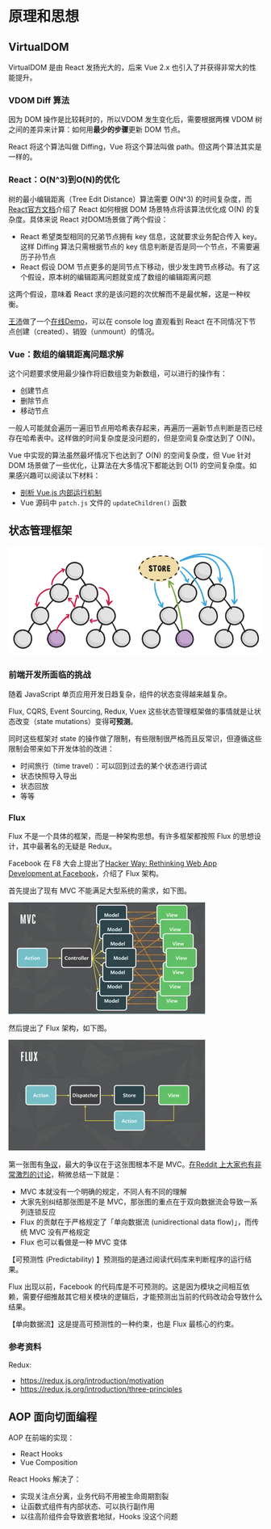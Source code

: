 # 原理和思想

## VirtualDOM
VirtualDOM 是由 React 发扬光大的，后来 Vue 2.x 也引入了并获得非常大的性能提升。

### VDOM Diff 算法
因为 DOM 操作是比较耗时的，所以VDOM 发生变化后，需要根据两棵 VDOM 树之间的差异来计算：如何用**最少的步骤**更新 DOM 节点。

React 将这个算法叫做 Diffing，Vue 将这个算法叫做 path。但这两个算法其实是一样的。

### React：O(N^3)到O(N)的优化
树的最小编辑距离（Tree Edit Distance）算法需要 O(N^3) 的时间复杂度，而[React官方文档](https://zh-hans.reactjs.org/docs/reconciliation.html)介绍了 React 如何根据 DOM 场景特点将该算法优化成 O(N) 的复杂度。具体来说 React 对DOM场景做了两个假设：
- React 希望类型相同的兄弟节点拥有 key 信息，这就要求业务配合传入 key。这样 Diffing 算法只需根据节点的 key 信息判断是否是同一个节点，不需要遍历子孙节点
- React 假设 DOM 节点更多的是同节点下移动，很少发生跨节点移动。有了这个假设，原本树的编辑距离问题就变成了数组的编辑距离问题

这两个假设，意味着 React 求的是该问题的次优解而不是最优解，这是一种权衡。

[王沛](https://github.com/supnate)做了一个[在线Demo](https://supnate.github.io/react-dom-diff/index.html)，可以在 console log 直观看到 React 在不同情况下节点创建（created）、销毁（unmount）的情况。

### Vue：数组的编辑距离问题求解
这个问题要求使用最少操作将旧数组变为新数组，可以进行的操作有：
- 创建节点
- 删除节点
- 移动节点

一般人可能就会遍历一遍旧节点用哈希表存起来，再遍历一遍新节点判断是否已经存在哈希表中。这样做的时间复杂度是没问题的，但是空间复杂度达到了 O(N)。

Vue 中实现的算法虽然最坏情况下也达到了 O(N) 的空间复杂度，但 Vue 针对 DOM 场景做了一些优化，让算法在大多情况下都能达到 O(1) 的空间复杂度。如果感兴趣可以阅读以下材料：
- [剖析 Vue.js 内部运行机制](https://juejin.im/book/5a36661851882538e2259c0f)
- Vue 源码中 `patch.js` 文件的 `updateChildren()` 函数


## 状态管理框架
![](./img/store.png)

### 前端开发所面临的挑战
随着 JavaScript 单页应用开发日趋复杂，组件的状态变得越来越复杂。

Flux, CQRS, Event Sourcing, Redux, Vuex 这些状态管理框架做的事情就是让状态改变（state mutations）变得**可预测**。

同时这些框架对 state 的操作做了限制，有些限制很严格而且反常识，但遵循这些限制会带来如下开发体验的改进：
- 时间旅行（time travel）：可以回到过去的某个状态进行调试
- 状态快照导入导出
- 状态回放
- 等等

### Flux
Flux 不是一个具体的框架，而是一种架构思想。有许多框架都按照 Flux 的思想设计，其中最著名的无疑是 Redux。

Facebook 在 F8 大会上提出了[Hacker Way: Rethinking Web App Development at Facebook](https://www.youtube.com/watch?v=nYkdrAPrdcw)，介绍了 Flux 架构。

首先提出了现有 MVC 不能满足大型系统的需求，如下图。

![](./img/flux-mvc-does-not-scale.png)

然后提出了 Flux 架构，如下图。

![](./img/flux.png)

第一张图有[争议](https://www.infoq.com/news/2014/05/facebook-mvc-flux/)，最大的争议在于这张图根本不是 MVC。[在Reddit 上大家也有非常激烈的讨论](https://www.reddit.com/r/programming/comments/25nrb5/facebook_mvc_does_not_scale_use_flux_instead/)，稍微总结一下就是：
- MVC 本就没有一个明确的规定，不同人有不同的理解
- 大家先别纠结那张图是不是 MVC，那张图的重点在于双向数据流会导致一系列连锁反应
- Flux 的贡献在于严格规定了「单向数据流 (unidirectional data flow)」，而传统 MVC 没有严格规定
- Flux 也可以看做是一种 MVC 变体

【可预测性 (Predictability) 】预测指的是通过阅读代码库来判断程序的运行结果。

Flux 出现以前，Facebook 的代码库是不可预测的。这是因为模块之间相互依赖，需要仔细推敲其它相关模块的逻辑后，才能预测出当前的代码改动会导致什么结果。

【单向数据流】这是提高可预测性的一种约束，也是 Flux 最核心的约束。

### 参考资料

Redux:
- https://redux.js.org/introduction/motivation
- https://redux.js.org/introduction/three-principles

## AOP 面向切面编程

AOP 在前端的实现：
- React Hooks
- Vue Composition

React Hooks 解决了：
- 实现关注点分离，业务代码不用被生命周期割裂
- 让函数式组件有内部状态、可以执行副作用
- 以往高阶组件会导致嵌套地狱，Hooks 没这个问题
